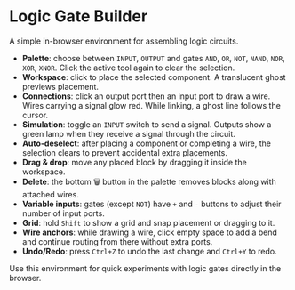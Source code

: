 # Logic Gate Builder

A simple in-browser environment for assembling logic circuits.

- **Palette**: choose between `INPUT`, `OUTPUT` and gates `AND`, `OR`, `NOT`, `NAND`, `NOR`, `XOR`, `XNOR`. Click the active tool again to clear the selection.
- **Workspace**: click to place the selected component. A translucent ghost previews placement.
- **Connections**: click an output port then an input port to draw a wire. Wires carrying a signal glow red. While linking, a ghost line follows the cursor.
- **Simulation**: toggle an `INPUT` switch to send a signal. Outputs show a green lamp when they receive a signal through the circuit.
- **Auto-deselect**: after placing a component or completing a wire, the selection clears to prevent accidental extra placements.
- **Drag & drop**: move any placed block by dragging it inside the workspace.
- **Delete**: the bottom 🗑️ button in the palette removes blocks along with attached wires.
- **Variable inputs**: gates (except `NOT`) have `+` and `-` buttons to adjust their number of input ports.
- **Grid**: hold `Shift` to show a grid and snap placement or dragging to it.
- **Wire anchors**: while drawing a wire, click empty space to add a bend and continue routing from there without extra ports.
- **Undo/Redo**: press `Ctrl+Z` to undo the last change and `Ctrl+Y` to redo.

Use this environment for quick experiments with logic gates directly in the browser.
